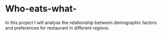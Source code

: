 # Who-eats-what-
In this project I will analyse the relationship between demographic factors and preferences for restaurant in different regions. 

